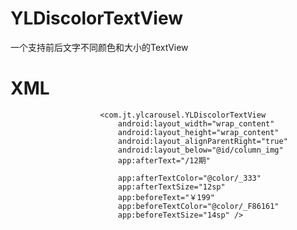 # YLDiscolorTextView
一个支持前后文字不同颜色和大小的TextView

# XML
                        <com.jt.ylcarousel.YLDiscolorTextView
                            android:layout_width="wrap_content"
                            android:layout_height="wrap_content"
                            android:layout_alignParentRight="true"
                            android:layout_below="@id/column_img"
                            app:afterText="/12期"

                            app:afterTextColor="@color/_333"
                            app:afterTextSize="12sp"
                            app:beforeText="￥199"
                            app:beforeTextColor="@color/_F86161"
                            app:beforeTextSize="14sp" />
                            
    
